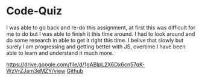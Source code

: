 # Code-Quiz

I was able to go back and re-do this assignment, at first this was difficult for me to do but I was able to finish it this time around. I had to look around and do some research in able to get it right this time.
I belive that slowly but surely I am progressing and getting better with JS, overtime I have been able to learn and understand it much more.


https://drive.google.com/file/d/1gABlpL2X6Dx6cn57qK-WzVrZJam3eMZY/view
[Github](https://github.com/LewisCapers206/Code-Quiz)
